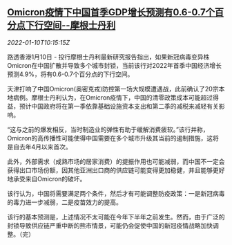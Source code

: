 <!--1641810663000-->
[Omicron疫情下中国首季GDP增长预测有0.6-0.7个百分点下行空间--摩根士丹利](https://cn.reuters.com/article/morgan-stanley-china-q1-gdp-0110-idCNKBS2JK0MX)
------

<div><i>2022-01-10T10:15:15Z</i></div><p>路透香港1月10日 - 投行摩根士丹利最新研究报告指出，如果新冠病毒变异株Omicron在中国扩散并导致多个城市封锁，当前该行对2022年首季中国经济增长预测4.9%，将有0.6-0.7个百分点的下行空间。</p><p>天津打响了中国Omicron(奥密克戎)防控第一场大规模遭遇战，此前确认了20宗本地病例。摩根士丹利认为，在Omicron疫情下，中国的清零政策成本可能超过得益，预计中国政府将在第一季依靠基础设施资本支出和第二季的减税来减轻有关影响。</p><p>“这与之前的爆发相反，当时制造业的弹性有助于缓解消费疲软。”该行并称，Omicron的高传播性可能使得中国需要在多个城市升级其当前的遏制措施，这将是自去年4月以来首次。</p><p>此外，外部需求（成熟市场的居家消费）的提振作用也可能减弱，而中国不一定会获得出口市场份额，因其他亚洲出口商的供应链可能变得更加稳健，并且能够更好地承受来自Omicron的破坏。</p><p>该行认为，中国将需要满足两个条件，然后才有可能调整防疫政策：一是新冠病毒的毒力进一步减弱，二是疫苗效力的提高。</p><p>该行的基本预测是，上述情况不太可能在今年下半年之前发生。然而，由于广泛的封锁导致供应链严重中断的熊市情景，可能仍会促使中国的新冠疫情战略加快调整。（完）</p>
